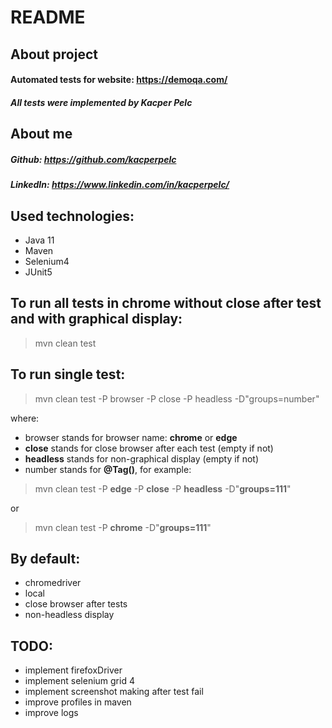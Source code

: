 # README
## About project
#### Automated tests for website: https://demoqa.com/
##### All tests were implemented by Kacper Pelc

## About me
##### Github: https://github.com/kacperpelc
##### LinkedIn: https://www.linkedin.com/in/kacperpelc/

## Used technologies:
* Java 11
* Maven
* Selenium4
* JUnit5

## To run all tests in chrome without close after test and with graphical display:
> mvn clean test

## To run single test:
> mvn clean test -P browser -P close -P headless -D"groups=number"

where:
- browser stands for browser name: **chrome** or **edge**
- **close** stands for close browser after each test (empty if not)
- **headless** stands for non-graphical display (empty if not)
- number stands for **@Tag()**, for example:
> mvn clean test -P **edge** -P **close** -P **headless** -D"**groups=111**"

or

> mvn clean test -P **chrome** -D"**groups=111**"

## By default:
- chromedriver
- local
- close browser after tests
- non-headless display

## TODO:
- implement firefoxDriver
- implement selenium grid 4
- implement screenshot making after test fail
- improve profiles in maven
- improve logs


